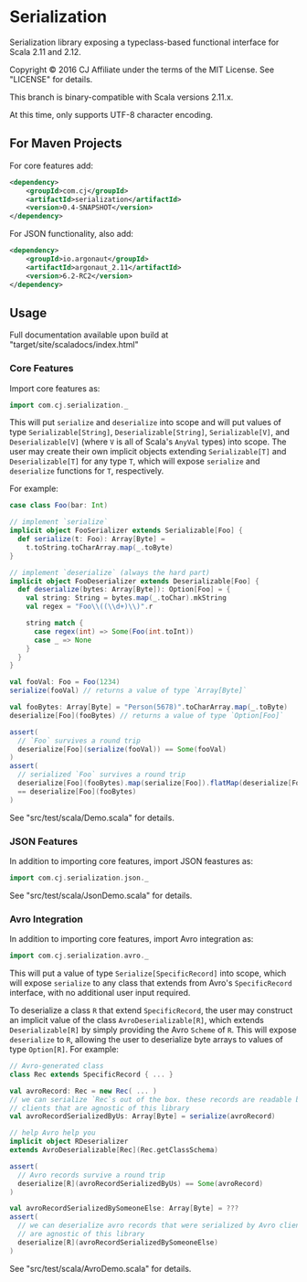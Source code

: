 # Serialization

Serialization library exposing a typeclass-based functional interface for Scala 2.11 and 2.12.

Copyright © 2016 CJ Affiliate under the terms of the MIT License. See "LICENSE" for details.

This branch is binary-compatible with Scala versions 2.11.x.

At this time, only supports UTF-8 character encoding.

## For Maven Projects

For core features add:

```xml
<dependency>
    <groupId>com.cj</groupId>
    <artifactId>serialization</artifactId>
    <version>0.4-SNAPSHOT</version>
</dependency>
```

For JSON functionality, also add:

```xml
<dependency>
    <groupId>io.argonaut</groupId>
    <artifactId>argonaut_2.11</artifactId>
    <version>6.2-RC2</version>
</dependency>
```

## Usage

Full documentation available upon build at "target/site/scaladocs/index.html"

### Core Features

Import core features as:

```scala
import com.cj.serialization._
```

This will put `serialize` and `deserialize` into scope and will put values of type `Serializable[String]`, `Deserializable[String]`, `Serializable[V]`, and `Deserializable[V]` (where `V` is all of Scala's `AnyVal` types) into scope. The user may create their own implicit objects extending `Serializable[T]` and `Deserializable[T]` for any type `T`, which will expose `serialize` and `deserialize` functions for `T`, respectively.

For example:

```scala
case class Foo(bar: Int)

// implement `serialize`
implicit object FooSerializer extends Serializable[Foo] {
  def serialize(t: Foo): Array[Byte] =
    t.toString.toCharArray.map(_.toByte)
}

// implement `deserialize` (always the hard part)
implicit object FooDeserializer extends Deserializable[Foo] {
  def deserialize(bytes: Array[Byte]): Option[Foo] = {
    val string: String = bytes.map(_.toChar).mkString
    val regex = "Foo\\((\\d+)\\)".r

    string match {
      case regex(int) => Some(Foo(int.toInt))
      case _ => None
    }
  }
}

val fooVal: Foo = Foo(1234)
serialize(fooVal) // returns a value of type `Array[Byte]`

val fooBytes: Array[Byte] = "Person(5678)".toCharArray.map(_.toByte)
deserialize[Foo](fooBytes) // returns a value of type `Option[Foo]`

assert(
  // `Foo` survives a round trip
  deserialize[Foo](serialize(fooVal)) == Some(fooVal)
)
assert(
  // serialized `Foo` survives a round trip
  deserialize[Foo](fooBytes).map(serialize[Foo]).flatMap(deserialize[Foo])
  == deserialize[Foo](fooBytes)
)
```

See "src/test/scala/Demo.scala" for details.

### JSON Features

In addition to importing core features, import JSON feastures as:

```scala
import com.cj.serialization.json._
```

See "src/test/scala/JsonDemo.scala" for details.

### Avro Integration

In addition to importing core features, import Avro integration as:

```scala
import com.cj.serialization.avro._
```

This will put a value of type `Serialize[SpecificRecord]` into scope, which will expose `serialize` to any class that extends from Avro's `SpecificRecord` interface, with no additional user input required.

To deserialize a class `R` that extend `SpecificRecord`, the user may construct an implicit value of the class `AvroDeserializable[R]`, which extends `Deserializable[R]` by simply providing the Avro `Scheme` of `R`. This will expose `deserialize` to `R`, allowing the user to deserialize byte arrays to values of type `Option[R]`. For example:

```scala
// Avro-generated class
class Rec extends SpecificRecord { ... }

val avroRecord: Rec = new Rec( ... )
// we can serialize `Rec`s out of the box. these records are readable by Avro
// clients that are agnostic of this library
val avroRecordSerializedByUs: Array[Byte] = serialize(avroRecord)

// help Avro help you
implicit object RDeserializer
extends AvroDeserializable[Rec](Rec.getClassSchema)

assert(
  // Avro records survive a round trip
  deserialize[R](avroRecordSerializedByUs) == Some(avroRecord)
)

val avroRecordSerializedBySomeoneElse: Array[Byte] = ???
assert(
  // we can deserialize avro records that were serialized by Avro clients that
  // are agnostic of this library
  deserialize[R](avroRecordSerializedBySomeoneElse)
)
```

See "src/test/scala/AvroDemo.scala" for details.
